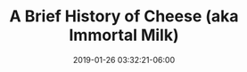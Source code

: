 ---
date: 2019-01-26 03:32:21-06:00
link:
  source: pocket
  source_url: https://getpocket.com
  text: A Brief History of Cheese (aka Immortal Milk)
  url: https://kottke.org/19/01/a-brief-history-of-cheese-aka-immortal-milk
slug: a-brief-history-of-cheese-aka-immortal-milk
source: pocket
title: A Brief History of Cheese (aka Immortal Milk)
syndicated:
- type: twitter
  url: https://twitter.com/roytang/statuses/1089094656246321152/
---